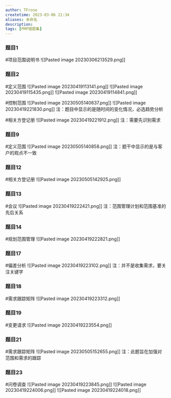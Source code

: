 ```yaml
---
author: TFrose
createtime: 2023-03-06 21:34
aliases: 未命名
description:
tags: [PMP错题集]
---
```


### 题目1
#项目范围说明书
![[Pasted image 20230306213529.png]]

### 题目2
#定义范围
![[Pasted image 20230419113141.png]]
![[Pasted image 20230419115435.png]]
![[Pasted image 20230419114841.png]]

#控制范围
![[Pasted image 20230505140637.png]]
![[Pasted image 20230419221830.png]]
注：题目中显示的是随时间的变化情况，必选趋势分析

#相关方登记册 
![[Pasted image 20230419221912.png]]
注：需要先识别需求

### 题目9
#定义范围 
![[Pasted image 20230505140858.png]]
注：题干中显示的是与客户的观点不一致

### 题目12
#相关方登记册 
![[Pasted image 20230505142925.png]]

### 题目13
#会议 
![[Pasted image 20230419222421.png]]
注：范围管理计划和范围基准的先后关系

### 题目14
#规划范围管理
![[Pasted image 20230419222821.png]]

### 题目17
#偏差分析
![[Pasted image 20230419223102.png]]
注：并不是收集需求，要关注关键字

### 题目18
#需求跟踪矩阵
![[Pasted image 20230419223312.png]]

### 题目19
#变更请求 
![[Pasted image 20230419223554.png]]

### 题目21
#需求跟踪矩阵 
![[Pasted image 20230505152655.png]]
注：此题旨在加强对范围和需求的跟踪

### 题目23
#问卷调查
![[Pasted image 20230419223845.png]]
![[Pasted image 20230419224006.png]]
![[Pasted image 20230419224018.png]]
